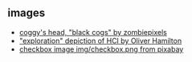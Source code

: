 
## images ##
* [coggy's head, "black cogs" by zombiepixels](http://zombiepixels.deviantart.com/art/Black-Cogs-77971837)
* ["exploration" depiction of HCI by Oliver Hamilton](http://olivercommsandemp.blogspot.com)
* [checkbox image img/checkbox.png from pixabay](http://pixabay.com/p-152185/?no_redirect)